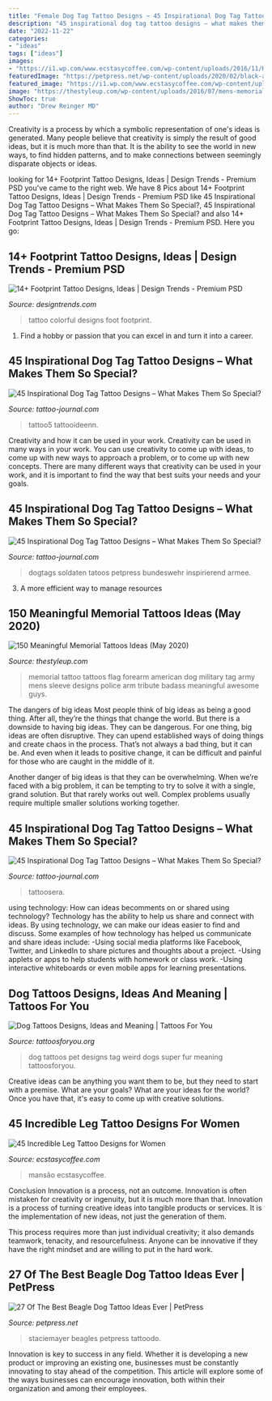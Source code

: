 ```yaml
---
title: "Female Dog Tag Tattoo Designs ~ 45 Inspirational Dog Tag Tattoo Designs – What Makes Them So Special?"
description: "45 inspirational dog tag tattoo designs – what makes them so special?"
date: "2022-11-22"
categories:
- "ideas"
tags: ["ideas"]
images:
- "https://i1.wp.com/www.ecstasycoffee.com/wp-content/uploads/2016/11/Haunted-Mansion.jpg?resize=600%2C800&amp;ssl=1"
featuredImage: "https://petpress.net/wp-content/uploads/2020/02/black-and-white-beagle-tattoo.jpg"
featured_image: "https://i1.wp.com/www.ecstasycoffee.com/wp-content/uploads/2016/11/Haunted-Mansion.jpg?resize=600%2C800&amp;ssl=1"
image: "https://thestyleup.com/wp-content/uploads/2016/07/mens-memorial-american-flag-dog-tag-tattoos-on-forearm.jpg"
ShowToc: true
author: "Drew Reinger MD"
---
```



Creativity is a process by which a symbolic representation of one's ideas is generated. Many people believe that creativity is simply the result of good ideas, but it is much more than that. It is the ability to see the world in new ways, to find hidden patterns, and to make connections between seemingly disparate objects or ideas.

	

		
looking for 14+ Footprint Tattoo Designs, Ideas | Design Trends - Premium PSD you've came to the right web. We have 8 Pics about 14+ Footprint Tattoo Designs, Ideas | Design Trends - Premium PSD like 45 Inspirational Dog Tag Tattoo Designs – What Makes Them So Special?, 45 Inspirational Dog Tag Tattoo Designs – What Makes Them So Special? and also 14+ Footprint Tattoo Designs, Ideas | Design Trends - Premium PSD. Here you go:
		
    
## 14+ Footprint Tattoo Designs, Ideas | Design Trends - Premium PSD

<img loading=lazy src="https://images.designtrends.com/wp-content/uploads/2016/06/30121537/Colorful-Tattoo-for-Women.jpg" onerror="this.onerror=null;this.src='https://tse1.mm.bing.net/th?id=OIP.Vg-LPkpZFTLouqQ5k2AQ-gHaHa&amp;pid=15.1';" alt="14+ Footprint Tattoo Designs, Ideas | Design Trends - Premium PSD">

_Source: designtrends.com_

>tattoo colorful designs foot footprint. 

	

1. Find a hobby or passion that you can excel in and turn it into a career.

    
## 45 Inspirational Dog Tag Tattoo Designs – What Makes Them So Special?

<img loading=lazy src="https://tattoo-journal.com/wp-content/uploads/2016/09/dog-tag-tattoo5-650x650.jpg" onerror="this.onerror=null;this.src='https://tse2.mm.bing.net/th?id=OIP.t8Mim0PnmGLZlILpZZtziwHaHa&amp;pid=15.1';" alt="45 Inspirational Dog Tag Tattoo Designs – What Makes Them So Special?">

_Source: tattoo-journal.com_

>tattoo5 tattooideenn. 

	

Creativity and how it can be used in your work.
Creativity can be used in many ways in your work. You can use creativity to come up with ideas, to come up with new ways to approach a problem, or to come up with new concepts. There are many different ways that creativity can be used in your work, and it is important to find the way that best suits your needs and your goals.

    
## 45 Inspirational Dog Tag Tattoo Designs – What Makes Them So Special?

<img loading=lazy src="https://tattoo-journal.com/wp-content/uploads/2016/09/Dog-Tag-Tattoo_-3-650x650.jpg" onerror="this.onerror=null;this.src='https://tse1.mm.bing.net/th?id=OIP.3kEBaRUHe3Z4n2SfFUHbGQHaHa&amp;pid=15.1';" alt="45 Inspirational Dog Tag Tattoo Designs – What Makes Them So Special?">

_Source: tattoo-journal.com_

>dogtags soldaten tatoos petpress bundeswehr inspirierend armee. 

	

3. A more efficient way to manage resources

    
## 150 Meaningful Memorial Tattoos Ideas (May 2020)

<img loading=lazy src="https://thestyleup.com/wp-content/uploads/2016/07/mens-memorial-american-flag-dog-tag-tattoos-on-forearm.jpg" onerror="this.onerror=null;this.src='https://tse3.mm.bing.net/th?id=OIP.l7hFS6NSrf_c3ya3vcwQZgHaHa&amp;pid=15.1';" alt="150 Meaningful Memorial Tattoos Ideas (May 2020)">

_Source: thestyleup.com_

>memorial tattoo tattoos flag forearm american dog military tag army mens sleeve designs police arm tribute badass meaningful awesome guys. 

	

The dangers of big ideas
Most people think of big ideas as being a good thing. After all, they’re the things that change the world. But there is a downside to having big ideas. They can be dangerous.
For one thing, big ideas are often disruptive. They can upend established ways of doing things and create chaos in the process. That’s not always a bad thing, but it can be. And even when it leads to positive change, it can be difficult and painful for those who are caught in the middle of it.

Another danger of big ideas is that they can be overwhelming. When we’re faced with a big problem, it can be tempting to try to solve it with a single, grand solution. But that rarely works out well. Complex problems usually require multiple smaller solutions working together.

    
## 45 Inspirational Dog Tag Tattoo Designs – What Makes Them So Special?

<img loading=lazy src="https://tattoo-journal.com/wp-content/uploads/2016/09/dog-tag-tattoo16.jpg" onerror="this.onerror=null;this.src='https://tse2.mm.bing.net/th?id=OIP.IyAEo7mTEi96F83yhmP07QHaHa&amp;pid=15.1';" alt="45 Inspirational Dog Tag Tattoo Designs – What Makes Them So Special?">

_Source: tattoo-journal.com_

>tattoosera. 

	

using technology: How can ideas becomments on or shared using technology?
Technology has the ability to help us share and connect with ideas. By using technology, we can make our ideas easier to find and discuss. Some examples of how technology has helped us communicate and share ideas include: 
-Using social media platforms like Facebook, Twitter, and LinkedIn to share pictures and thoughts about a project. 
-Using applets or apps to help students with homework or class work. 
-Using interactive whiteboards or even mobile apps for learning presentations.

    
## Dog Tattoos Designs, Ideas And Meaning | Tattoos For You

<img loading=lazy src="https://www.tattoosforyou.org/wp-content/uploads/2013/11/Dog-Tag-Tattoos.jpg" onerror="this.onerror=null;this.src='https://tse4.mm.bing.net/th?id=OIP.-YWFTzlTaT5Xmxvgz4X_twHaLH&amp;pid=15.1';" alt="Dog Tattoos Designs, Ideas and Meaning | Tattoos For You">

_Source: tattoosforyou.org_

>dog tattoos pet designs tag weird dogs super fur meaning tattoosforyou. 

	

Creative ideas can be anything you want them to be, but they need to start with a premise. What are your goals? What are your ideas for the world? Once you have that, it's easy to come up with creative solutions.

    
## 45 Incredible Leg Tattoo Designs For Women

<img loading=lazy src="https://i1.wp.com/www.ecstasycoffee.com/wp-content/uploads/2016/11/Haunted-Mansion.jpg?resize=600%2C800&amp;ssl=1" onerror="this.onerror=null;this.src='https://tse1.mm.bing.net/th?id=OIP.Und5TszqryB4kMGcEwrQjAHaJ4&amp;pid=15.1';" alt="45 Incredible Leg Tattoo Designs for Women">

_Source: ecstasycoffee.com_

>mansão ecstasycoffee. 

	

Conclusion
Innovation is a process, not an outcome.
Innovation is often mistaken for creativity or ingenuity, but it is much more than that. Innovation is a process of turning creative ideas into tangible products or services. It is the implementation of new ideas, not just the generation of them.

This process requires more than just individual creativity; it also demands teamwork, tenacity, and resourcefulness. Anyone can be innovative if they have the right mindset and are willing to put in the hard work.

    
## 27 Of The Best Beagle Dog Tattoo Ideas Ever | PetPress

<img loading=lazy src="https://petpress.net/wp-content/uploads/2020/02/black-and-white-beagle-tattoo.jpg" onerror="this.onerror=null;this.src='https://tse1.mm.bing.net/th?id=OIP.7PNdXs5II6CbItOUaV62KwHaIT&amp;pid=15.1';" alt="27 Of The Best Beagle Dog Tattoo Ideas Ever | PetPress">

_Source: petpress.net_

>staciemayer beagles petpress tattoodo. 

	

Innovation is key to success in any field. Whether it is developing a new product or improving an existing one, businesses must be constantly innovating to stay ahead of the competition. This article will explore some of the ways businesses can encourage innovation, both within their organization and among their employees.

